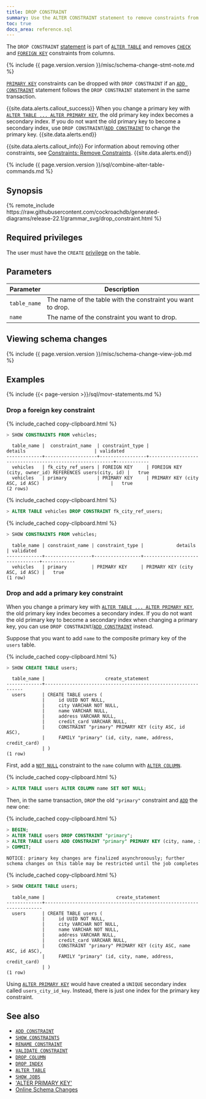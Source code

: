 ```yaml
---
title: DROP CONSTRAINT
summary: Use the ALTER CONSTRAINT statement to remove constraints from columns.
toc: true
docs_area: reference.sql
---
```


The `DROP CONSTRAINT` [statement](sql-statements.html) is part of [`ALTER TABLE`](alter-table.html) and removes [`CHECK`](check.html) and [`FOREIGN KEY`](foreign-key.html) constraints from columns.

{% include {{ page.version.version }}/misc/schema-change-stmt-note.md %}

[`PRIMARY KEY`](primary-key.html) constraints can be dropped with `DROP CONSTRAINT` if an [`ADD CONSTRAINT`](add-constraint.html) statement follows the `DROP CONSTRAINT` statement in the same transaction.

{{site.data.alerts.callout_success}}
When you change a primary key with [`ALTER TABLE ... ALTER PRIMARY KEY`](alter-primary-key.html), the old primary key index becomes a secondary index. If you do not want the old primary key to become a secondary index, use `DROP CONSTRAINT`/[`ADD CONSTRAINT`](add-constraint.html) to change the primary key.
{{site.data.alerts.end}}

{{site.data.alerts.callout_info}}
For information about removing other constraints, see [Constraints: Remove Constraints](constraints.html#remove-constraints).
{{site.data.alerts.end}}

{% include {{ page.version.version }}/sql/combine-alter-table-commands.md %}

## Synopsis

<div>{% remote_include https://raw.githubusercontent.com/cockroachdb/generated-diagrams/release-22.1/grammar_svg/drop_constraint.html %}</div>

## Required privileges

The user must have the `CREATE` [privilege](security-reference/authorization.html#managing-privileges) on the table.

## Parameters

 Parameter | Description
-----------|-------------
 `table_name` | The name of the table with the constraint you want to drop.
 `name` | The name of the constraint you want to drop.

## Viewing schema changes

{% include {{ page.version.version }}/misc/schema-change-view-job.md %}

## Examples

{% include {{< page-version >}}/sql/movr-statements.md %}

### Drop a foreign key constraint

{% include_cached copy-clipboard.html %}
~~~ sql
> SHOW CONSTRAINTS FROM vehicles;
~~~

~~~
  table_name |  constraint_name  | constraint_type |                         details                         | validated
-------------+-------------------+-----------------+---------------------------------------------------------+------------
  vehicles   | fk_city_ref_users | FOREIGN KEY     | FOREIGN KEY (city, owner_id) REFERENCES users(city, id) |   true
  vehicles   | primary           | PRIMARY KEY     | PRIMARY KEY (city ASC, id ASC)                          |   true
(2 rows)
~~~

{% include_cached copy-clipboard.html %}
~~~ sql
> ALTER TABLE vehicles DROP CONSTRAINT fk_city_ref_users;
~~~

{% include_cached copy-clipboard.html %}
~~~ sql
> SHOW CONSTRAINTS FROM vehicles;
~~~

~~~
  table_name | constraint_name | constraint_type |            details             | validated
-------------+-----------------+-----------------+--------------------------------+------------
  vehicles   | primary         | PRIMARY KEY     | PRIMARY KEY (city ASC, id ASC) |   true
(1 row)
~~~

### Drop and add a primary key constraint

When you change a primary key with [`ALTER TABLE ... ALTER PRIMARY KEY`](alter-primary-key.html), the old primary key index becomes a secondary index. If you do not want the old primary key to become a secondary index when changing a primary key, you can use `DROP CONSTRAINT`/[`ADD CONSTRAINT`](add-constraint.html) instead.

Suppose that you want to add `name` to the composite primary key of the `users` table.

{% include_cached copy-clipboard.html %}
~~~ sql
> SHOW CREATE TABLE users;
~~~

~~~
  table_name |                      create_statement
-------------+--------------------------------------------------------------
  users      | CREATE TABLE users (
             |     id UUID NOT NULL,
             |     city VARCHAR NOT NULL,
             |     name VARCHAR NULL,
             |     address VARCHAR NULL,
             |     credit_card VARCHAR NULL,
             |     CONSTRAINT "primary" PRIMARY KEY (city ASC, id ASC),
             |     FAMILY "primary" (id, city, name, address, credit_card)
             | )
(1 row)
~~~

First, add a [`NOT NULL`](not-null.html) constraint to the `name` column with [`ALTER COLUMN`](alter-column.html).

{% include_cached copy-clipboard.html %}
~~~ sql
> ALTER TABLE users ALTER COLUMN name SET NOT NULL;
~~~

Then, in the same transaction, `DROP` the old `"primary"` constraint and [`ADD`](add-constraint.html) the new one:

{% include_cached copy-clipboard.html %}
~~~ sql
> BEGIN;
> ALTER TABLE users DROP CONSTRAINT "primary";
> ALTER TABLE users ADD CONSTRAINT "primary" PRIMARY KEY (city, name, id);
> COMMIT;
~~~

~~~
NOTICE: primary key changes are finalized asynchronously; further schema changes on this table may be restricted until the job completes
~~~

{% include_cached copy-clipboard.html %}
~~~ sql
> SHOW CREATE TABLE users;
~~~

~~~
  table_name |                          create_statement
-------------+---------------------------------------------------------------------
  users      | CREATE TABLE users (
             |     id UUID NOT NULL,
             |     city VARCHAR NOT NULL,
             |     name VARCHAR NOT NULL,
             |     address VARCHAR NULL,
             |     credit_card VARCHAR NULL,
             |     CONSTRAINT "primary" PRIMARY KEY (city ASC, name ASC, id ASC),
             |     FAMILY "primary" (id, city, name, address, credit_card)
             | )
(1 row)
~~~

Using [`ALTER PRIMARY KEY`](alter-primary-key.html) would have created a `UNIQUE` secondary index called `users_city_id_key`. Instead, there is just one index for the primary key constraint.

## See also

- [`ADD CONSTRAINT`](add-constraint.html)
- [`SHOW CONSTRAINTS`](show-constraints.html)
- [`RENAME CONSTRAINT`](rename-constraint.html)
- [`VALIDATE CONSTRAINT`](validate-constraint.html)
- [`DROP COLUMN`](drop-column.html)
- [`DROP INDEX`](drop-index.html)
- [`ALTER TABLE`](alter-table.html)
- [`SHOW JOBS`](show-jobs.html)
- ['ALTER PRIMARY KEY'](alter-primary-key.html)
- [Online Schema Changes](online-schema-changes.html)
